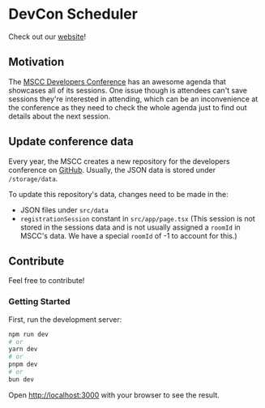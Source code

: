 # DevCon Scheduler

Check out our [website](https://devconmu.netlify.app)!

## Motivation

The [MSCC Developers Conference](https://conference.mscc.mu/) has an awesome agenda that showcases all of its sessions. One issue though is attendees can't save sessions they're interested in attending, which can be an inconvenience at the conference as they need to check the whole agenda just to find out details about the next session.

## Update conference data

Every year, the MSCC creates a new repository for the developers conference on [GitHub](https://github.com/mscraftsman). Usually, the JSON data is stored under `/storage/data`.

To update this repository's data, changes need to be made in the:

- JSON files under `src/data`
- `registrationSession` constant in `src/app/page.tsx` (This session is not stored in the sessions data and is not usually assigned a `roomId` in MSCC's data. We have a special `roomId` of -1 to account for this.)

## Contribute

Feel free to contribute!

### Getting Started

First, run the development server:

```bash
npm run dev
# or
yarn dev
# or
pnpm dev
# or
bun dev
```

Open [http://localhost:3000](http://localhost:3000) with your browser to see the result.
